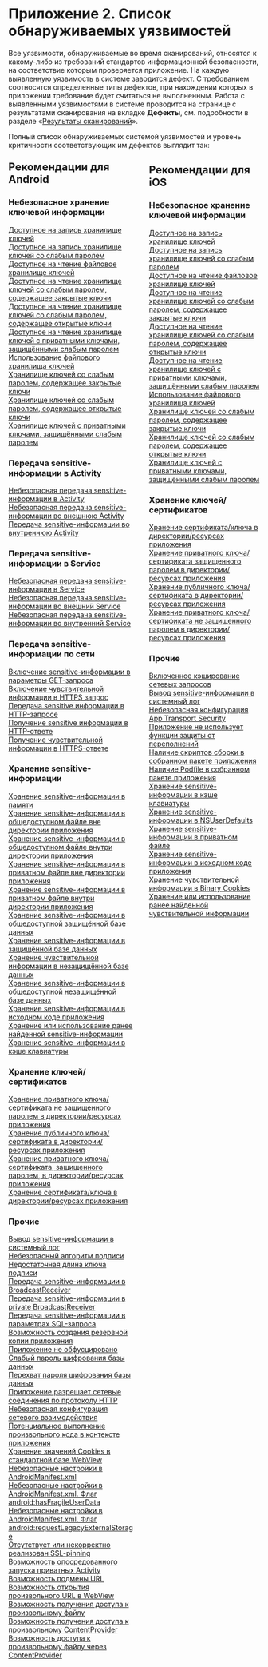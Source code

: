 # Приложение 2. Список обнаруживаемых уязвимостей

Все уязвимости, обнаруживаемые во время сканирований, относятся к какому-либо из требований стандартов информационной безопасности, на соответствие которым проверяется приложение. На каждую выявленную уязвимость в системе заводится дефект. С требованием соотносятся определенные типы дефектов, при нахождении которых в приложении требование будет считаться не выполненным. Работа с выявленными уязвимостями в системе проводится на странице с результатами сканирования на вкладке **Дефекты**, см. подробности в разделе «[Результаты сканирований](../ug/rezultaty_skanirovanij.md)».

Полный список обнаруживаемых системой уязвимостей и уровень критичности соответствующих им дефектов выглядит так:


<div style='float: left; width: 50%; margin-top: -20px; margin-right: 30px;' markdown>

## Рекомендации для Android

### Небезопасное хранение ключевой информации

<a href="../../rg/ru/android/a_writable_keystore/">
        Доступное на запись хранилище ключей</a><br>
<a href="../../rg/ru/android/a_keystore_with_write_permission_protected_by_a_weak_password/">
        Доступное на запись хранилище ключей со слабым паролем</a><br>
<a href="../../rg/ru/android/readable_file_keystore/">
        Доступное на чтение файловое хранилище ключей</a><br>
<a href="../../rg/ru/android/a_readable_keystore%2C_protected_by_a_weak_password%2C_with_private_keys/">
        Доступное на чтение хранилище ключей со слабым паролем, содержащее закрытые ключи</a><br>
<a href="../../rg/ru/android/a_readable_keystore%2C_protected_by_a_weak_password%2C_with_public_keys/">
        Доступное на чтение хранилище ключей со слабым паролем, содержащее открытые ключи</a><br>
<a href="../../rg/ru/android/a_readable_keystore_containing_private_keys_protected_by_a_weak_password/">
        Доступное на чтение хранилище ключей с приватными ключами, защищёнными слабым паролем</a><br>
<a href="../../rg/ru/android/using_a_file_keystore/">
        Использование файлового хранилища ключей</a><br>
<a href="../../rg/ru/android/a_keystore%2C_protected_by_weak_password%2C_containing_private_keys/">
        Хранилище ключей со слабым паролем, содержащее закрытые ключи</a><br>
<a href="../../rg/ru/android/a_keystore%2C_protected_by_weak_password%2C_containing_public_keys/">
        Хранилище ключей со слабым паролем, содержащее открытые ключи</a><br>
<a href="../../rg/ru/android/a_keystore_containing_private_keys_protected_by_a_weak_password/">
        Хранилище ключей с приватными ключами, защищёнными слабым паролем</a>

### Передача sensitive-информации в Activity

<a href="../../rg/ru/android/insecure_transmission_of_sensitive_information_in_activity/">
        Небезопасная передача sensitive-информации в Activity</a><br>
<a href="../../rg/ru/android/insecure_transmission_of_sensitive_information_in_external_activity/">
        Небезопасная передача sensitive-информации во внешнюю Activity</a><br>
<a href="../../rg/ru/android/insecure_transmission_of_sensitive_information_in_private_activity/">
        Передача sensitive-информации во внутреннюю Activity</a>

### Передача sensitive-информации в Service

<a href="../../rg/ru/android/insecure_transmission_of_sensitive_information_in_service/">
        Небезопасная передача sensitive-информации в Service</a><br>
<a href="../../rg/ru/android/insecure_transmission_of_sensitive_information_in_external_service/">
        Небезопасная передача sensitive-информации во внешний Service</a><br>
<a href="../../rg/ru/android/insecure_transmission_of_sensitive_information_in_internal_service/">
        Небезопасная передача sensitive-информации во внутренний Service</a>

### Передача sensitive-информации по сети

<a href="../../rg/ru/android/inclusion_of_sensitive_information_into_the_get_request_parameters/">
        Включение sensitive-информации в параметры GET-запроса</a><br>
<a href="../../rg/ru/android/inclusion_of_sensitive_information_into_an_https_request/">
        Включение чувствительной информации в HTTPS запрос</a><br>
<a href="../../rg/ru/android/transmission_of_sensitive_information_in_an_http_request/">
        Передача sensitive информации в HTTP-запросе</a><br>
<a href="../../rg/ru/android/transmission_of_sensitive_information_in_an_http_response/">
        Получение sensitive информации в HTTP-ответе</a><br>
<a href="../../rg/ru/android/inclusion_of_sensitive_information_into_an_https_response/">
        Получение чувствительной информации в HTTPS-ответе</a>

### Хранение sensitive-информации

<a href="../../rg/ru/android/storing_sensitive_information_in_memory/">
        Хранение sensitive-информации в памяти</a><br>
<a href="../../rg/ru/android/storing_sensitive_information_in_a_public_file_outside_the_application_s_directory/">
        Хранение sensitive-информации в общедоступном файле вне директории приложения</a><br>
<a href="../../rg/ru/android/storing_sensitive_information_in_a_public_file_inside_the_application_s_directory/">
        Хранение sensitive-информации в общедоступном файле внутри директории приложения</a><br>
<a href="../../rg/ru/android/storing_sensitive_information_in_a_private_file_outside_the_application_s_directory/">
        Хранение sensitive-информации в приватном файле вне директории приложения</a><br>
<a href="../../rg/ru/android/storing_sensitive_information_in_a_private_file_inside_the_application_s_directory/">
        Хранение sensitive-информации в приватном файле внутри директории приложения</a><br>
<a href="../../rg/ru/android/storing_sensitive_information_in_a_public_protected_database/">
        Хранение sensitive-информации в общедоступной защищённой базе данных</a><br>
<a href="../../rg/ru/android/storing_sensitive_information_in_a_protected_database/">
        Хранение sensitive-информации в защищённой базе данных</a><br>
<a href="../../rg/ru/android/storing_sensitive_information_in_an_insecure_database/">
        Хранение чувствительной информации в незащищённой базе данных</a><br>
<a href="../../rg/ru/android/storing_sensitive_information_in_a_public_unprotected_database/">
        Хранение sensitive-информации в общедоступной незащищённой базе данных</a><br>
<a href="../../rg/ru/android/storing_sensitive_information_in_the_application_source_code/">
        Хранение sensitive-информации в исходном коде приложения</a><br>
<a href="../../rg/ru/android/storage_or_use_of_previously_found_sensitive_information/">
        Хранение или использование ранее найденной sensitive-информации</a><br>
<a href="../../rg/ru/android/storing_sensitive_information_in_the_keyboard_cache/">
        Хранение sensitive-информации в кэше клавиатуры</a>

### Хранение ключей/сертификатов

<a href="../../rg/ru/android/storing_a_private_key_certificate_that_is_not_protected_by_a_password_in_the_directory_resources_of_the_application/">
        Хранение приватного ключа/сертификата не защищенного паролем в директории/ресурсах приложения</a><br>
<a href="../../rg/ru/android/storing_a_public_key_certificate_in_the_directory_resources_of_the_application/">
        Хранение публичного ключа/сертификата в директории/ресурсах приложения</a><br>
<a href="../../rg/ru/android/storing_a_private_key_certificate_protected_by_a_password_in_the_directory_resources_of_the_application/">
        Хранение приватного ключа/сертификата, защищенного паролем, в директории/ресурсах приложения</a><br>
<a href="../../rg/ru/android/storing_a_key_certificate_in_the_directory_resources_of_the_application/">
        Хранение сертификата/ключа в директории/ресурсах приложения</a>

### Прочие

<a href="../../rg/ru/android/output_of_sensitive_information_into_the_system_log/">
        Вывод sensitive-информации в системный лог</a><br>
<a href="../../rg/ru/android/insecure_signature_algorithm/">
        Небезопасный алгоритм подписи</a><br>
<a href="../../rg/ru/android/insufficient_length_of_a_signature_key/">
        Недостаточная длина ключа подписи</a><br>
<a href="../../rg/ru/android/transmission_of_sensitive_information_in_broadcastreceiver/">
        Передача sensitive-информации в BroadcastReceiver</a><br>
<a href="../../rg/ru/android/transmission_of_sensitive_information_to_a_private_broadcastreceiver/">
        Передача sensitive-информации в private BroadcastReceiver</a><br>
<a href="../../rg/ru/android/transmission_of_sensitive_information_in_sql_query_parameters/">
        Передача sensitive-информации в параметрах SQL-запроса</a><br>
<a href="../../rg/ru/android/possibility_to_create_a_backup_copy_of_the_application/">
        Возможность создания резервной копии приложения</a><br>
<a href="../../rg/ru/android/application_is_not_obfuscated/">
        Приложение не обфусцировано</a><br>
<a href="../../rg/ru/android/weak_database_encryption_password/">
        Слабый пароль шифрования базы данных</a><br>
<a href="../../rg/ru/android/interception_of_the_database_encryption_password/">
        Перехват пароля шифрования базы данных</a><br>
<a href="../../rg/ru/android/an_application_allows_network_connections_via_http/">
        Приложение разрешает сетевые соединения по протоколу HTTP</a><br>
<a href="../../rg/ru/android/insecure_networking_configuration/">
        Небезопасная конфигурация сетевого взаимодействия</a><br>
<a href="../../rg/ru/android/potential_execution_of_arbitrary_code_within_the_application/">
        Потенциальное выполнение произвольного кода в контексте приложения</a><br>
<a href="../../rg/ru/android/storing_cookie_values_in_the_standard_webview_database/">
        Хранение значений Cookies в стандартной базе WebView</a><br>
<a href="../../rg/ru/android/insecure_settings_in_androidmanifest.xml/">
        Небезопасные настройки в AndroidManifest.xml</a><br>
<a href="../../rg/ru/android/insecure_settings_in_androidmanifest.xml._the_android_hasfragileuserdata_flag/">
        Небезопасные настройки в AndroidManifest.xml. Флаг android:hasFragileUserData</a><br>
<a href="../../rg/ru/android/insecure_settings_in_androidmanifest.xml._the_android_requestlegacyexternalstorage_flag/">
        Небезопасные настройки в AndroidManifest.xml. Флаг android:requestLegacyExternalStorage</a><br>
<a href="../../rg/ru/android/ssl-pinning_is_missing_or_incorrectly_realized/">
        Отсутствует или некорректно реализован SSL-pinning</a><br>
<a href="../../rg/ru/android/ability_to_run_private_activity_indirectly/">
        Возможность опосредованного запуска приватных Activity</a><br>
<a href="../../rg/ru/android/url_spoofing_possibility/">
        Возможность подмены URL</a><br>
<a href="../../rg/ru/android/ability_to_open_an_arbitrary_url_in_webview/">
        Возможность открытия произвольного URL в WebView</a><br>
<a href="../../rg/ru/android/access_to_an_arbitrary_file/">
        Возможность получения доступа к произвольному файлу</a><br>
<a href="../../rg/ru/android/access_to_an_arbitrary_contentprovider/">
        Возможность получения доступа к произвольному ContentProvider</a><br>
<a href="../../rg/ru/android/ability_to_access_an_arbitrary_file_via_contentprovider/">
        Возможность доступа к произвольному файлу через ContentProvider</a>

</div>

<div markdown>

## Рекомендации для iOS

### Небезопасное хранение ключевой информации

<a href="../../rg/ru/ios/a_writable_keystore_ios/">
        Доступное на запись хранилище ключей
      </a><br>
<a href="../../rg/ru/ios/a_keystore_with_write_permission_protected_by_a_weak_password_ios/">
        Доступное на запись хранилище ключей со слабым паролем
      </a><br>
<a href="../../rg/ru/ios/readable_file_keystore_ios/">
        Доступное на чтение файловое хранилище ключей
      </a><br>
<a href="../../rg/ru/ios/a_readable_keystore%2C_protected_by_a_weak_password%2C_with_private_keys_ios/">
        Доступное на чтение хранилище ключей со слабым паролем, содержащее закрытые ключи
      </a><br>
<a href="../../rg/ru/ios/a_readable_keystore%2C_protected_by_a_weak_password%2C_with_public_keys_ios/">
        Доступное на чтение хранилище ключей со слабым паролем, содержащее открытые ключи
      </a><br>
<a href="../../rg/ru/ios/a_readable_keystore_containing_private_keys_protected_by_a_weak_password_ios/">
        Доступное на чтение хранилище ключей с приватными ключами, защищёнными слабым паролем
      </a><br>
<a href="../../rg/ru/ios/using_a_file_keystore_ios/">
        Использование файлового хранилища ключей
      </a><br>
<a href="../../rg/ru/ios/a_keystore%2C_protected_by_weak_password%2C_containing_private_keys_ios/">
        Хранилище ключей со слабым паролем, содержащее закрытые ключи
      </a><br>
<a href="../../rg/ru/ios/a_keystore%2C_protected_by_weak_password%2C_containing_public_keys_ios/">
        Хранилище ключей со слабым паролем, содержащее открытые ключи
      </a><br>
<a href="../../rg/ru/ios/a_keystore_containing_private_keys_protected_by_a_weak_password_ios/">
        Хранилище ключей с приватными ключами, защищёнными слабым паролем
      </a>

### Хранение ключей/сертификатов

<a href="../../rg/ru/ios/storing_a_key_certificate_in_the_directory_resources_of_the_application_ios/">
        Хранение сертификата/ключа в директории/ресурсах приложения
      </a><br>
<a href="../../rg/ru/ios/storing_a_private_key_certificate_protected_by_a_password_in_the_directory_resources_of_the_application_ios/">
        Хранение приватного ключа/сертификата защищенного паролем в директории/ресурсах приложения
      </a><br>
<a href="../../rg/ru/ios/storing_a_public_key_certificate_in_the_directory_resources_of_the_application_ios/">
        Хранение публичного ключа/сертификата в директории/ресурсах приложения
      </a><br>
<a href="../../rg/ru/ios/storing_a_private_key_certificate_that_is_not_protected_by_a_password_in_the_directory_resources_of_the_application_ios/">
        Хранение приватного ключа/сертификата не защищенного паролем в директории/ресурсах приложения
      </a><br>

### Прочие

<a href="../../rg/ru/ios/enabled_caching_of_network_requests_ios/">
        Включенное кэширование сетевых запросов
      </a><br>
<a href="../../rg/ru/ios/output_of_sensitive_information_into_the_system_log_ios/">
        Вывод sensitive-информации в системный лог
      </a><br>
<a href="../../rg/ru/ios/insecure_app_transport_security_configuration_ios/">
        Небезопасная конфигурация App Transport Security
      </a><br>
<a href="../../rg/ru/ios/application_does_not_use_overflow_protection_features_ios/">
        Приложение не использует функции защиты от переполнений
      </a><br>
<a href="../../rg/ru/ios/presence_of_build_scripts_in_the_built_application_package_ios/">
        Наличие скриптов сборки в собранном пакете приложения
      </a><br>
<a href="../../rg/ru/ios/presence_of_podfile_in_the_built_application_package_ios/">
        Наличие Podfile в собранном пакете приложения
      </a><br>
<a href="../../rg/ru/ios/storing_sensitive_information_in_the_keyboard_cache_ios/">
        Хранение sensitive-информации в кэше клавиатуры
      </a><br>
<a href="../../rg/ru/ios/storing_sensitive_information_in_nsuserdefaults_ios/">
        Хранение sensitive-информации в NSUserDefaults
      </a><br>
<a href="../../rg/ru/ios/storing_sensitive_information_in_a_private_file_ios/">
        Хранение sensitive-информации в приватном файле
      </a><br>
<a href="../../rg/ru/ios/storing_sensitive_information_in_the_application_source_code_ios/">
        Хранение sensitive-информации в исходном коде приложения
      </a><br>
<a href="../../rg/ru/ios/storing_sensitive_information_in_binary_cookies_ios/">
        Хранение чувствительной информации в Binary Cookies
      </a><br>
<a href="../../rg/ru/ios/storage_or_use_of_previously_found_sensitive_information_ios/">
        Хранение или использование ранее найденной чувствительной информации
      </a>

</div>